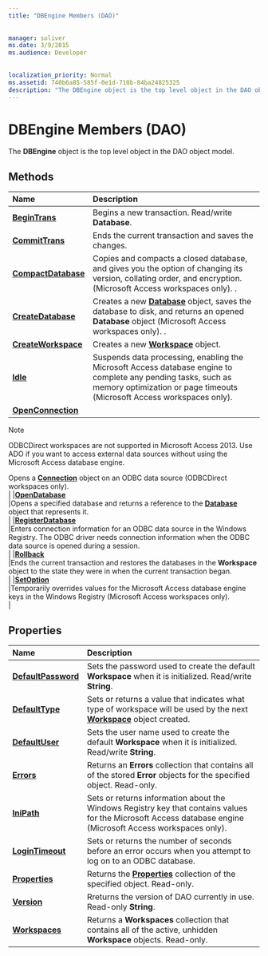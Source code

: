 ```yaml
---
title: "DBEngine Members (DAO)"
  
  
manager: soliver
ms.date: 3/9/2015
ms.audience: Developer
 
  
localization_priority: Normal
ms.assetid: 740b6a85-585f-0e1d-710b-84ba24825325
description: "The DBEngine object is the top level object in the DAO object model."
---
```


# DBEngine Members (DAO)

The **DBEngine** object is the top level object in the DAO object model. 
  
## Methods

|**Name**|**Description**|
|:-----|:-----|
|**[BeginTrans](dbengine-begintrans-method-dao.md)** <br/> |Begins a new transaction. Read/write **Database**.  <br/> |
|**[CommitTrans](dbengine-committrans-method-dao.md)** <br/> |Ends the current transaction and saves the changes.  <br/> |
|**[CompactDatabase](dbengine-compactdatabase-method-dao.md)** <br/> |Copies and compacts a closed database, and gives you the option of changing its version, collating order, and encryption. (Microsoft Access workspaces only). .  <br/> |
|**[CreateDatabase](dbengine-createdatabase-method-dao.md)** <br/> |Creates a new **[Database](database-object-dao.md)** object, saves the database to disk, and returns an opened **Database** object (Microsoft Access workspaces only). .  <br/> |
|**[CreateWorkspace](dbengine-createworkspace-method-dao.md)** <br/> |Creates a new **[Workspace](workspace-object-dao.md)** object.  <br/> |
|**[Idle](dbengine-idle-method-dao.md)** <br/> |Suspends data processing, enabling the Microsoft Access database engine to complete any pending tasks, such as memory optimization or page timeouts (Microsoft Access workspaces only).  <br/> |
|**[OpenConnection](dbengine-openconnection-method-dao.md)** <br/> |
> [!NOTE]
> ODBCDirect workspaces are not supported in Microsoft Access 2013. Use ADO if you want to access external data sources without using the Microsoft Access database engine. 
  
Opens a **[Connection](connection-object-dao.md)** object on an ODBC data source (ODBCDirect workspaces only).  <br/> |
|**[OpenDatabase](dbengine-opendatabase-method-dao.md)** <br/> |Opens a specified database and returns a reference to the **[Database](database-object-dao.md)** object that represents it.  <br/> |
|**[RegisterDatabase](dbengine-registerdatabase-method-dao.md)** <br/> |Enters connection information for an ODBC data source in the Windows Registry. The ODBC driver needs connection information when the ODBC data source is opened during a session.  <br/> |
|**[Rollback](dbengine-rollback-method-dao.md)** <br/> |Ends the current transaction and restores the databases in the **Workspace** object to the state they were in when the current transaction began.  <br/> |
|**[SetOption](dbengine-setoption-method-dao.md)** <br/> |Temporarily overrides values for the Microsoft Access database engine keys in the Windows Registry (Microsoft Access workspaces only).  <br/> |
   
## Properties

|**Name**|**Description**|
|:-----|:-----|
|**[DefaultPassword](dbengine-defaultpassword-property-dao.md)** <br/> |Sets the password used to create the default **Workspace** when it is initialized. Read/write **String**.  <br/> |
|**[DefaultType](dbengine-defaulttype-property-dao.md)** <br/> |Sets or returns a value that indicates what type of workspace will be used by the next **[Workspace](workspace-object-dao.md)** object created.  <br/> |
|**[DefaultUser](dbengine-defaultuser-property-dao.md)** <br/> |Sets the user name used to create the default **Workspace** when it is initialized. Read/write **String**.  <br/> |
|**[Errors](dbengine-errors-property-dao.md)** <br/> |Returns an **Errors** collection that contains all of the stored **Error** objects for the specified object. Read-only.  <br/> |
|**[IniPath](dbengine-inipath-property-dao.md)** <br/> |Sets or returns information about the Windows Registry key that contains values for the Microsoft Access database engine (Microsoft Access workspaces only).  <br/> |
|**[LoginTimeout](dbengine-logintimeout-property-dao.md)** <br/> |Sets or returns the number of seconds before an error occurs when you attempt to log on to an ODBC database.  <br/> |
|**[Properties](dbengine-properties-property-dao.md)** <br/> |Returns the **[Properties](properties-collection-dao.md)** collection of the specified object. Read-only.  <br/> |
|**[Version](dbengine-version-property-dao.md)** <br/> |Rreturns the version of DAO currently in use. Read-only **String**.  <br/> |
|**[Workspaces](dbengine-workspaces-property-dao.md)** <br/> |Returns a **Workspaces** collection that contains all of the active, unhidden **Workspace** objects. Read-only.  <br/> |
   

